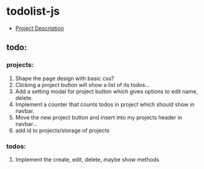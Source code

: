 # todolist-js

* [Project Description](https://www.theodinproject.com/lessons/javascript-todo-list)

## todo:
### projects:
1. Shape the page design with basic css?
1. Clicking a project button will show a list of its todos...
1. Add a setting modal for project button which gives options to edit name, delete.
1. Implement a counter that counts todos in project which should show in navbar.
1. Move the new project button and insert into my projects header in navbar...
1. add id to projects/storage of projects

### todos:
1. Implement the create, edit, delete, maybe show methods


